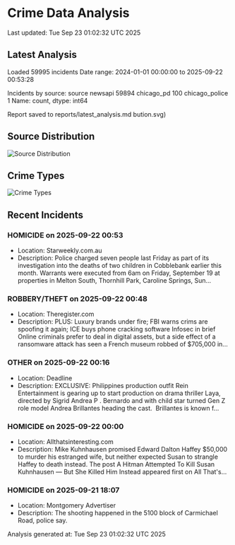 # Crime Data Analysis
Last updated: Tue Sep 23 01:02:32 UTC 2025

## Latest Analysis

Loaded 59995 incidents
Date range: 2024-01-01 00:00:00 to 2025-09-22 00:53:28

Incidents by source:
source
newsapi           59894
chicago_pd          100
chicago_police        1
Name: count, dtype: int64

Report saved to reports/latest_analysis.md
bution.svg)

## Source Distribution
![Source Distribution](images/source_distribution.svg)

## Crime Types
![Crime Types](images/crime_types.svg)

## Recent Incidents

### HOMICIDE on 2025-09-22 00:53
- Location: Starweekly.com.au
- Description: Police charged seven people last Friday as part of its investigation into the deaths of two children in Cobblebank earlier this month. Warrants were executed from 6am on Friday, September 19 at properties in Melton South, Thornhill Park, Caroline Springs, Sun…


### ROBBERY/THEFT on 2025-09-22 00:48
- Location: Theregister.com
- Description: PLUS: Luxury brands under fire; FBI warns crims are spoofing it again; ICE buys phone cracking software
Infosec in brief Online criminals prefer to deal in digital assets, but a side effect of a ransomware attack has seen a French museum robbed of $705,000 in…


### OTHER on 2025-09-22 00:16
- Location: Deadline
- Description: EXCLUSIVE: Philippines production outfit Rein Entertainment is gearing up to start production on drama thriller Laya, directed by Sigrid Andrea P . Bernardo and with child star turned Gen Z role model Andrea Brillantes heading the cast.  Brillantes is known f…


### HOMICIDE on 2025-09-22 00:00
- Location: Allthatsinteresting.com
- Description: Mike Kuhnhausen promised Edward Dalton Haffey $50,000 to murder his estranged wife, but neither expected Susan to strangle Haffey to death instead. 
The post A Hitman Attempted To Kill Susan Kuhnhausen — But She Killed Him Instead appeared first on All That's…


### HOMICIDE on 2025-09-21 18:07
- Location: Montgomery Advertiser
- Description: The shooting happened in the 5100 block of Carmichael Road, police say.

Analysis generated at: Tue Sep 23 01:02:32 UTC 2025
